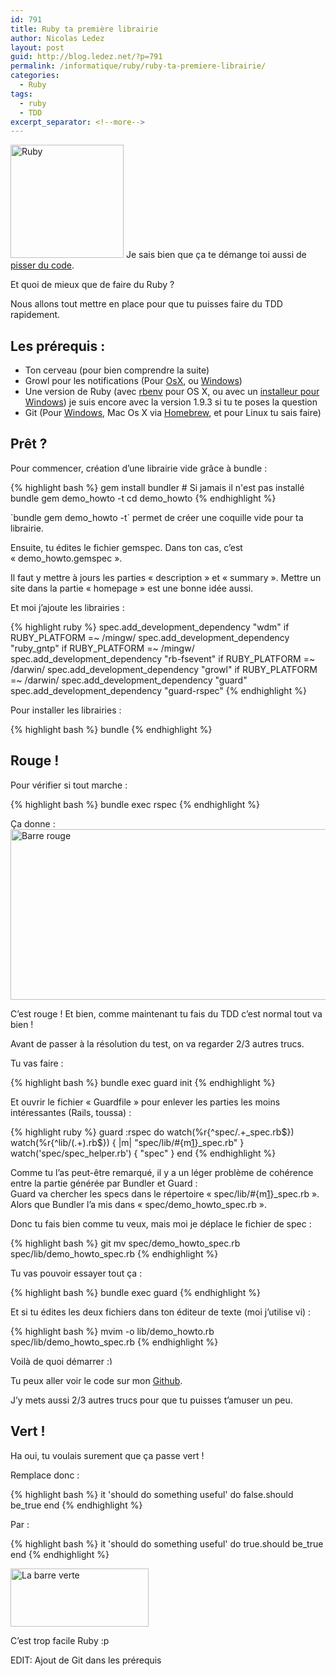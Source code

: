 ```yaml
---
id: 791
title: Ruby ta première librairie
author: Nicolas Ledez
layout: post
guid: http://blog.ledez.net/?p=791
permalink: /informatique/ruby/ruby-ta-premiere-librairie/
categories:
  - Ruby
tags:
  - ruby
  - TDD
excerpt_separator: <!--more-->
---
```

[<img class="alignnone  wp-image-792" alt="Ruby" src="2013/06/Ruby.png" width="181" height="181" srcset="http://blog.ledez.net/wp-content/uploads/2013/06/Ruby-150x150.png 150w, http://blog.ledez.net/wp-content/uploads/2013/06/Ruby-300x300.png 300w, http://blog.ledez.net/wp-content/uploads/2013/06/Ruby.png 504w" sizes="(max-width: 181px) 100vw, 181px" />][1] Je sais bien que ça te démange toi aussi de [pisser du code][2].

<troll>Et quoi de mieux que de faire du Ruby ?</troll>

Nous allons tout mettre en place pour que tu puisses faire du TDD rapidement.

<!--more-->

## Les prérequis :

  * Ton cerveau (pour bien comprendre la suite)
  * Growl pour les notifications (Pour [OsX][3], ou [Windows][4])
  * Une version de Ruby (avec [rbenv][5] pour OS X, ou avec un [installeur pour Windows][6]) je suis encore avec la version 1.9.3 si tu te poses la question
  * Git (Pour [Windows][7], Mac Os X via [Homebrew][8], et pour Linux tu sais faire)

## Prêt ?

Pour commencer, création d&rsquo;une librairie vide grâce à bundle :

{% highlight bash %}
gem install bundler # Si jamais il n'est pas installé
bundle gem demo_howto -t
cd demo_howto
{% endhighlight %}

\`bundle gem demo_howto -t\` permet de créer une coquille vide pour ta librairie.

Ensuite, tu édites le fichier gemspec. Dans ton cas, c&rsquo;est &laquo;&nbsp;demo_howto.gemspec&nbsp;&raquo;.

Il faut y mettre à jours les parties &laquo;&nbsp;description&nbsp;&raquo; et &laquo;&nbsp;summary&nbsp;&raquo;. Mettre un site dans la partie &laquo;&nbsp;homepage&nbsp;&raquo; est une bonne idée aussi.

Et moi j&rsquo;ajoute les librairies :

{% highlight ruby %}
  spec.add_development_dependency "wdm" if RUBY_PLATFORM =~ /mingw/
  spec.add_development_dependency "ruby_gntp" if RUBY_PLATFORM =~ /mingw/
  spec.add_development_dependency "rb-fsevent" if RUBY_PLATFORM =~ /darwin/
  spec.add_development_dependency "growl" if RUBY_PLATFORM =~ /darwin/
  spec.add_development_dependency "guard"
  spec.add_development_dependency "guard-rspec"
{% endhighlight %}

Pour installer les librairies :

{% highlight bash %}
bundle
{% endhighlight %}

## Rouge !

Pour vérifier si tout marche :

{% highlight bash %}
bundle exec rspec
{% endhighlight %}

Ça donne :  
[<img src="2013/06/by-default-2013-06-24-at-22.37.59.png" alt="Barre rouge" width="540" height="273" class="alignnone size-full wp-image-798" />][9]

C&rsquo;est rouge ! Et bien, comme maintenant tu fais du TDD c&rsquo;est normal tout va bien !

Avant de passer à la résolution du test, on va regarder 2/3 autres trucs.

Tu vas faire :

{% highlight bash %}
bundle exec guard init
{% endhighlight %}

Et ouvrir le fichier &laquo;&nbsp;Guardfile&nbsp;&raquo; pour enlever les parties les moins intéressantes (Rails, toussa) :

{% highlight ruby %}
guard :rspec do
  watch(%r{^spec/.+_spec\.rb$})
  watch(%r{^lib/(.+)\.rb$})     { |m| "spec/lib/#{m[1]}_spec.rb" }
  watch('spec/spec_helper.rb')  { "spec" }
end
{% endhighlight %}

Comme tu l&rsquo;as peut-être remarqué, il y a un léger problème de cohérence entre la partie générée par Bundler et Guard :  
Guard va chercher les specs dans le répertoire &laquo;&nbsp;spec/lib/#{m[1]}\_spec.rb&nbsp;&raquo;. Alors que Bundler l&rsquo;a mis dans &laquo;&nbsp;spec/demo\_howto_spec.rb&nbsp;&raquo;.

Donc tu fais bien comme tu veux, mais moi je déplace le fichier de spec :

{% highlight bash %}
git mv spec/demo_howto_spec.rb spec/lib/demo_howto_spec.rb
{% endhighlight %}

Tu vas pouvoir essayer tout ça :

{% highlight bash %}
bundle exec guard
{% endhighlight %}

Et si tu édites les deux fichiers dans ton éditeur de texte (moi j&rsquo;utilise vi) :

{% highlight bash %}
mvim -o lib/demo_howto.rb spec/lib/demo_howto_spec.rb
{% endhighlight %}

Voilà de quoi démarrer <img src="smilies/simple-smile.png" alt=":)" class="wp-smiley" style="height: 1em; max-height: 1em;" />

Tu peux aller voir le code sur mon [Github][10].

J’y mets aussi 2/3 autres trucs pour que tu puisses t&rsquo;amuser un peu.

## Vert !

Ha oui, tu voulais surement que ça passe vert !

Remplace donc :

{% highlight bash %}
  it 'should do something useful' do
    false.should be_true
  end
{% endhighlight %}

Par :

{% highlight bash %}
  it 'should do something useful' do
    true.should be_true
  end
{% endhighlight %}

[<img src="2013/06/by-default-2013-06-24-at-23.03.01.png" alt="La barre verte" width="221" height="93" class="alignnone size-full wp-image-801" />][11]

C&rsquo;est trop facile Ruby :p

EDIT: Ajout de Git dans les prérequis

 [1]: 2013/06/Ruby.png
 [2]: http://jepisseducode.com/ "Je pisse du code !"
 [3]: http://growl.info/ "Growl pour Mac OS X"
 [4]: http://www.growlforwindows.com/gfw/ "Growl pour Windows"
 [5]: https://github.com/sstephenson/rbenv "Direction l'installation de rbenv"
 [6]: http://rubyinstaller.org/downloads/ "Un installeur Windows"
 [7]: http://msysgit.github.io/ "Git pour Windows"
 [8]: http://mxcl.github.io/homebrew/ "Homebrew"
 [9]: 2013/06/by-default-2013-06-24-at-22.37.59.png
 [10]: https://github.com/nledez/demo_howto "Mon Github sur le repository de l'article"
 [11]: 2013/06/by-default-2013-06-24-at-23.03.01.png
